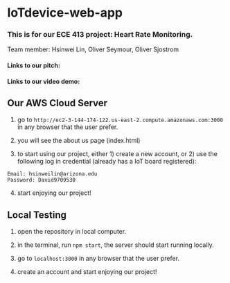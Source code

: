 # IoTdevice-web-app

### This is for our ECE 413 project: Heart Rate Monitoring.

Team member: Hsinwei Lin, Oliver Seymour, Oliver Sjostrom


#### Links to our pitch:

#### Links to our video demo: 

## Our AWS Cloud Server
1. go to
```http://ec2-3-144-174-122.us-east-2.compute.amazonaws.com:3000```
in any browser that the user prefer.

2. you will see the about us page (index.html)
   
3. to start using our project, either 1) create a new account, or 2) use the following log in credential (already has a IoT board registered):
```
Email: hsinweilin@arizona.edu
Password: David9709530
```

4. start enjoying our project!

## Local Testing
1. open the repository in local computer.

2. in the terminal, run ```npm start```, the server should start running locally.

3. go to ```localhost:3000``` in any browser that the user prefer.

4. create an account and start enjoying our project!
